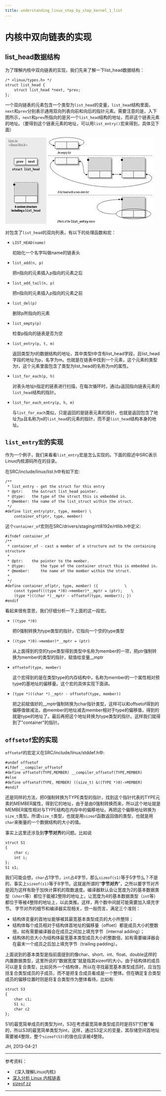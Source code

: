 ```yaml
---
title: understanding_linux_step_by_step_kernel_1_list
---
```


<head>
<link rel='stylesheet' href='/style/github2.css'/>
</head>

内核中双向链表的实现
=============

## list_head数据结构

为了理解内核中双向链表的实现，我们先来了解一下list_head数据结构：

    /* <linux/types.h> */
    struct list_head {
        struct list_head *next, *prev;
    };

一个双向链表的元素包含一个类型为`list_head`的变量，`list_head`结构里面，`next`和`prev`分别表示通用双向列表向前和向后的指针元素。需要注意的是，入下图所示，`next`和`prev`所指向的是另一个`list_head`结构的地址，而非这个链表元素的地址。（要得到这个链表元素的地址，可以用`list_entry()`宏来得到，具体见下面）

![`list_head`和链表结构图](pictures/understanding_linux_step_by_step_kernel_1_list_list_head.png)

对包含了`list_head`的双向列表，有以下的处理函数和宏：

* `LIST_HEAD(name)`

    初始化一个名字叫做name的链表头

* `list_add(n, p)`

    把n指向的元素插入p指向的元素之后

* `list_add_tail(n, p)`

    把n指向的元素插入p指向的元素之前

* `list_del(p)`

    删除p所指向的元素

* `list_empty(p)`

    检查p指向的链表是否为空

* `list_entry(p, t, m)`

    返回类型为t的数据结构的地址，其中类型t中含有list_head字段，且list_head字段的地址为p，名字为m。也就是在链表中找到一个元素，这个元素的类型为t，这个元素里面包含了类型为list_head的名称为m的属性。


* `list_for_each(p, h)`

    对表头地址`h`指定的链表进行扫描，在每次循环时，通过`p`返回指向链表元素的`list_head`结构的指针。

* `list_for_each_entry(p, h, m)`

    与`list_for_each`类似，只是返回的是链表元素的指针，也就是返回包含了地址为`p`且名称为`m`的`list_head`的元素的指针，而不是`list_head`结构本身的地址。


## `list_entry宏`的实现

作为一个例子，我们来看看`list_entry`宏是怎么实现的。下面的叙述中SRC表示Linux内核源码所在的目录。

在SRC/include/linux/list.h中有如下宏:

    /**
     * list_entry - get the struct for this entry
     * @ptr:    the &struct list_head pointer.
     * @type:   the type of the struct this is embedded in.
     * @member: the name of the list_struct within the struct.
     */
    #define list_entry(ptr, type, member) \
        container_of(ptr, type, member)
    
这个`container_of`宏则在SRC/drivers/staging/rtl8192e/rtllib.h中定义:
    
    #ifndef container_of
    /**
     * container_of - cast a member of a structure out to the containing structure
     *
     * @ptr:    the pointer to the member.
     * @type:       the type of the container struct this is embedded in.
     * @member:     the name of the member within the struct.
     *
     */
    #define container_of(ptr, type, member) ({            \
        const typeof(((type *)0)->member)*__mptr = (ptr);    \
        (type *)((char *)__mptr - offsetof(type, member)); })
    #endif

看起来很有意思，我们仔细分析一下上面的这一段宏。

* `((type *)0)`

    把0强制转换为type类型的指针，它指向一个空的type类型

* `((type *)0)->member)*__mptr = (ptr)`

    从上面得到的空的type类型得到类型中名称为member的一项，把ptr强制转换为member的类型的指针，赋值给变量__mptr

* `offsetof(type, member)`

    这个宏得到的是在类型type的内存结构中，名称为member的一个属性相对预type的基地址的偏移量。这个宏的具体实现下面讲。

* `(type *)((char *)__mptr - offsetof(type, member))`

    把之前赋值好的__mptr强制转换为char指针类型，这样可以和offsetof得到的偏移值做减法，由member的地址减去member相对于type的偏移值，得到的就是type的地址了。最后再把这个地址转换为type类型的指针。这样我们就得到了"container"的指针。 


## `offsetof`宏的实现

`offsetof`的宏定义在SRC/include/linux/stddef.h中:

    #undef offsetof
    #ifdef __compiler_offsetof
    #define offsetof(TYPE,MEMBER) __compiler_offsetof(TYPE,MEMBER)
    #else
    #define offsetof(TYPE, MEMBER) ((size_t) &((TYPE *)0)->MEMBER)
    #endif

还是同样的方法，把0强制转换为TYPE类型的指针，找到这个指针代表的TYPE元素的MEMBER属性，得到它的地址，由于是由0强制转换而来，所以这个地址就是MEMBER属性相对与TYPE结构在内存中的偏移地址。再把这个偏移地址转换为`size_t`类型。所谓`size_t`类型，也就是用`sizeof`函数返回值的类型，也就是用`char`来衡量的一个数据结构的大小的值。

事实上这里还涉及到**字节对齐**的问题。比如说
    
    struct S1
    {
        char c;
        int i;
    };
    S1 s1;

我们可能会想，`char`占1字节，`int`占4字节，那么`sizeof(s1)`等于5字节么？不是的，事实上`sizeof(s1)`等于8字节。这就是所谓的“**字节对齐**”，之所以要字节对齐是因为这样有助于加快计算机的取数速度。编译器默认会让宽度为2的基本数据类型（`short`等）都位于能被2整除的地址上，让宽度为4的基本数据类型（`int`等）都位于等被4整除的地址上，以此类推。这样，两个数中间就可能需要加入填充字节。 字节对齐的细节和编译器实现相关，但一般而言，满足三个准则：

* 结构体变量的首地址能够被其最宽基本类型成员的大小所整除；
* 结构体每个成员相对于结构体首地址的偏移量（offset）都是成员大小的整数倍，如有需要编译器会在成员之间加上填充字节（internal adding）；
* 结构体的总大小为结构体最宽基本类型成员大小的整数倍，如有需要编译器会在最末一个成员之后加上填充字节（trailing padding）。

上面说到的基本类型是指前面提到的像char、short、int、float、double这样的内置数据类型，这里所说的“数据宽度”就是指其sizeof的大小。由于结构体的成员可以是复合类型，比如另外一个结构体，所以在寻找最宽基本类型成员时，应当包括复合类型成员的子成员，而不是把复合成员看成是一个整体。但在确定复合类型成员的偏移位置时则是将复合类型作为整体看待。比如有:

    struct S3
    {
        char c1;
        S1 s;
        char c2
    };

S1的最宽简单成员的类型为int，S3在考虑最宽简单类型成员时是将S1“打散”看的，所以S3的最宽简单类型为int，这样，通过S3定义的变量，其存储空间首地址需要被4整除，整个`sizeof(S3)`的值也应该被4整除。


JH, 2013-04-21

----
参考资料：

* 《深入理解Linux内核》
* [深入分析 Linux 内核链表](http://www.ibm.com/developerworks/cn/linux/kernel/l-chain/index.html)
* [sizeof zz](http://stillive.bokee.com/3430695.html)


----

<div id="disqus_thread"></div>
<script type="text/javascript">
/* * * CONFIGURATION VARIABLES: EDIT BEFORE PASTING INTO YOUR WEBPAGE * * */
    var disqus_shortname = 'gaopenghigh'; // required: replace example with your forum shortname

    /* * * DON'T EDIT BELOW THIS LINE * * */
    (function() {
        var dsq = document.createElement('script'); dsq.type = 'text/javascript'; dsq.async = true;
        dsq.src = '//' + disqus_shortname + '.disqus.com/embed.js';
        (document.getElementsByTagName('head')[0] || document.getElementsByTagName('body')[0]).appendChild(dsq);
    })();
</script>
<script>
  (function(i,s,o,g,r,a,m){i['GoogleAnalyticsObject']=r;i[r]=i[r]||function(){
  (i[r].q=i[r].q||[]).push(arguments)},i[r].l=1*new Date();a=s.createElement(o),
  m=s.getElementsByTagName(o)[0];a.async=1;a.src=g;m.parentNode.insertBefore(a,m)
  })(window,document,'script','//www.google-analytics.com/analytics.js','ga');

  ga('create', 'UA-40539766-1', 'github.com');
  ga('send', 'pageview');

</script>

